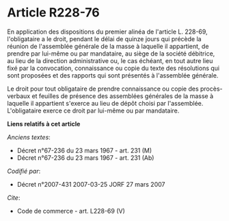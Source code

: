 # Article R228-76

En application des dispositions du premier alinéa de l'article L. 228-69, l'obligataire a le droit, pendant le délai de
quinze jours qui précède la réunion de l'assemblée générale de la masse à laquelle il appartient, de prendre par lui-même ou
par mandataire, au siège de la société débitrice, au lieu de la direction administrative ou, le cas échéant, en tout autre
lieu fixé par la convocation, connaissance ou copie du texte des résolutions qui sont proposées et des rapports qui sont
présentés à l'assemblée générale. 

Le droit pour tout obligataire de prendre connaissance ou copie des procès-verbaux et feuilles de présence des assemblées
générales de la masse à laquelle il appartient s'exerce au lieu de dépôt choisi par l'assemblée. L'obligataire exerce ce
droit par lui-même ou par mandataire.

**Liens relatifs à cet article**

_Anciens textes_:

  - Décret n°67-236 du 23 mars 1967 - art. 231 (M)
  - Décret n°67-236 du 23 mars 1967 - art. 231 (Ab)

_Codifié par_:

  - Décret n°2007-431 2007-03-25 JORF 27 mars 2007

_Cite_:

  - Code de commerce - art. L228-69 (V)
